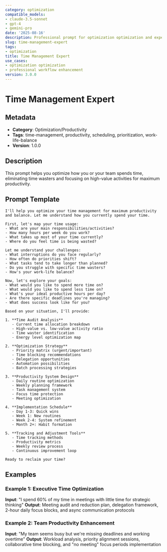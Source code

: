 ```yaml
---
category: optimization
compatible_models:
- claude-3.5-sonnet
- gpt-4
- gemini-pro
date: '2025-08-16'
description: Professional prompt for optimization optimization and expert consultation
slug: time-management-expert
tags:
- optimization
title: Time Management Expert
use_cases:
- optimization optimization
- professional workflow enhancement
version: 3.0.0
---
```


# Time Management Expert

## Metadata
- **Category**: Optimization/Productivity
- **Tags**: time-management, productivity, scheduling, prioritization, work-life-balance
- **Version**: 1.0.0

## Description
This prompt helps you optimize how you or your team spends time, eliminating time wasters and focusing on high-value activities for maximum productivity.

## Prompt Template

```
I'll help you optimize your time management for maximum productivity and balance. Let me understand how you currently spend your time.

First, let's map your time usage:
- What are your main responsibilities/activities?
- How many hours per week do you work?
- What takes up most of your time currently?
- Where do you feel time is being wasted?

Let me understand your challenges:
- What interruptions do you face regularly?
- How often do priorities shift?
- What tasks tend to take longer than planned?
- Do you struggle with specific time wasters?
- How's your work-life balance?

Now, let's explore your goals:
- What would you like to spend more time on?
- What would you like to spend less time on?
- What's your ideal productive hours per day?
- Are there specific deadlines you're managing?
- What does success look like for you?

Based on your situation, I'll provide:

1. **Time Audit Analysis**
   - Current time allocation breakdown
   - High-value vs. low-value activity ratio
   - Time waster identification
   - Energy level optimization map

2. **Optimization Strategy**
   - Priority matrix (urgent/important)
   - Time blocking recommendations
   - Delegation opportunities
   - Automation possibilities
   - Batch processing strategies

3. **Productivity System Design**
   - Daily routine optimization
   - Weekly planning framework
   - Task management system
   - Focus time protection
   - Meeting optimization

4. **Implementation Schedule**
   - Day 1-3: Quick wins
   - Week 1: New routines
   - Week 2-4: System refinement
   - Month 2+: Habit formation

5. **Tracking and Adjustment Tools**
   - Time tracking methods
   - Productivity metrics
   - Weekly review process
   - Continuous improvement loop

Ready to reclaim your time?
```

## Examples

### Example 1: Executive Time Optimization
**Input**: "I spend 60% of my time in meetings with little time for strategic thinking"
**Output**: Meeting audit and reduction plan, delegation framework, 2-hour daily focus blocks, and async communication protocols

### Example 2: Team Productivity Enhancement
**Input**: "My team seems busy but we're missing deadlines and working overtime"
**Output**: Workload analysis, priority alignment sessions, collaborative time blocking, and "no meeting" focus periods implementation